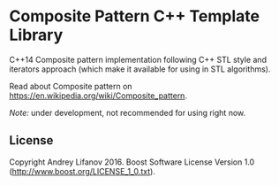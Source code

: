 Composite Pattern C++ Template Library
======================================

C++14 Composite pattern implementation following C++ STL style and iterators approach (which make it available for using in STL algorithms).

Read about Composite pattern on https://en.wikipedia.org/wiki/Composite_pattern.

*Note:* under development, not recommended for using right now. 

License
-------
Copyright Andrey Lifanov 2016.
Boost Software License Version 1.0 (http://www.boost.org/LICENSE_1_0.txt).
